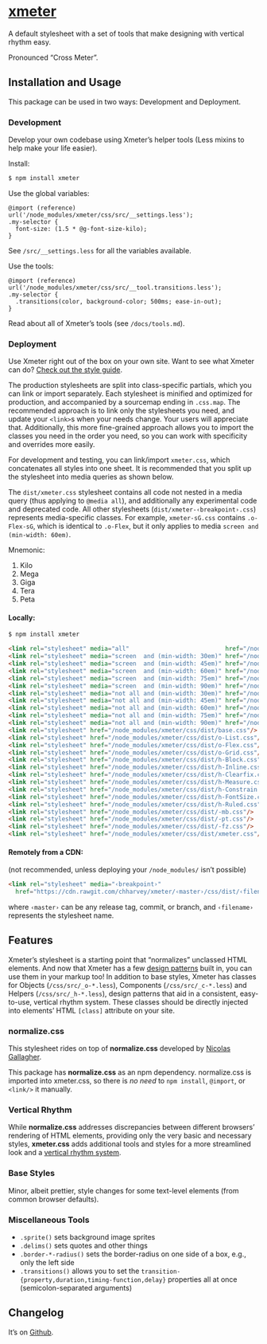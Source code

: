 # [xmeter](https://chharvey.github.io/xmeter/)
A default stylesheet with a set of tools that make designing with vertical rhythm easy.

Pronounced “Cross Meter”.


## Installation and Usage

This package can be used in two ways: Development and Deployment.

### Development

Develop your own codebase using Xmeter’s helper tools (Less mixins to help make your life easier).

Install:
```bash
$ npm install xmeter
```

Use the global variables:
```less
@import (reference) url('/node_modules/xmeter/css/src/__settings.less');
.my-selector {
  font-size: (1.5 * @g-font-size-kilo);
}
```
See `/src/__settings.less` for all the variables available.

Use the tools:
```less
@import (reference) url('/node_modules/xmeter/css/src/__tool.transitions.less');
.my-selector {
  .transitions(color, background-color; 500ms; ease-in-out);
}
```
Read about all of Xmeter’s tools (see `/docs/tools.md`).

### Deployment

Use Xmeter right out of the box on your own site.
Want to see what Xmeter can do? [Check out the style guide](http://chharvey.github.io/xmeter/docs/styleguide/).

The production stylesheets are split into class-specific partials, which you can link or import separately.
Each stylesheet is minified and optimized for production, and accompanied by a sourcemap ending in `.css.map`.
The recommended approach is to link only the stylesheets you need, and update your `<link>`s when your needs change.
Your users will appreciate that. Additionally, this more fine-grained approach allows you to import the classes
you need in the order you need, so you can work with specificity and overrides more easily.

For development and testing, you can link/import `xmeter.css`, which concatenates all styles into one sheet.
It is recommended that you split up the stylesheet into media queries as shown below.

The `dist/xmeter.css` stylesheet contains all code not nested in a media query
(thus applying to `@media all`), and additionally any experimental code and deprecated code.
All other stylesheets (`dist/xmeter-‹breakpoint›.css`) represents media-specific classes.
For example, `xmeter-sG.css` contains `.o-Flex-sG`, which is identical to `.o-Flex`,
but it only applies to media `screen and (min-width: 60em)`.

Mnemonic:
1. Kilo
2. Mega
3. Giga
4. Tera
5. Peta

#### Locally:
```bash
$ npm install xmeter
```
```html
<link rel="stylesheet" media="all"                           href="/node_modules/xmeter/css/dist/xmeter.css"/>
<link rel="stylesheet" media="screen  and (min-width: 30em)" href="/node_modules/xmeter/css/dist/xmeter-sK.css"/>
<link rel="stylesheet" media="screen  and (min-width: 45em)" href="/node_modules/xmeter/css/dist/xmeter-sM.css"/>
<link rel="stylesheet" media="screen  and (min-width: 60em)" href="/node_modules/xmeter/css/dist/xmeter-sG.css"/>
<link rel="stylesheet" media="screen  and (min-width: 75em)" href="/node_modules/xmeter/css/dist/xmeter-sT.css"/>
<link rel="stylesheet" media="screen  and (min-width: 90em)" href="/node_modules/xmeter/css/dist/xmeter-sP.css"/>
<link rel="stylesheet" media="not all and (min-width: 30em)" href="/node_modules/xmeter/css/dist/xmeter-nK.css"/>
<link rel="stylesheet" media="not all and (min-width: 45em)" href="/node_modules/xmeter/css/dist/xmeter-nM.css"/>
<link rel="stylesheet" media="not all and (min-width: 60em)" href="/node_modules/xmeter/css/dist/xmeter-nG.css"/>
<link rel="stylesheet" media="not all and (min-width: 75em)" href="/node_modules/xmeter/css/dist/xmeter-nT.css"/>
<link rel="stylesheet" media="not all and (min-width: 90em)" href="/node_modules/xmeter/css/dist/xmeter-nP.css"/>
<link rel="stylesheet" href="/node_modules/xmeter/css/dist/base.css"/>
<link rel="stylesheet" href="/node_modules/xmeter/css/dist/o-List.css"/>
<link rel="stylesheet" href="/node_modules/xmeter/css/dist/o-Flex.css"/>
<link rel="stylesheet" href="/node_modules/xmeter/css/dist/o-Grid.css"/>
<link rel="stylesheet" href="/node_modules/xmeter/css/dist/h-Block.css"/>
<link rel="stylesheet" href="/node_modules/xmeter/css/dist/h-Inline.css"/>
<link rel="stylesheet" href="/node_modules/xmeter/css/dist/h-Clearfix.css"/>
<link rel="stylesheet" href="/node_modules/xmeter/css/dist/h-Measure.css"/>
<link rel="stylesheet" href="/node_modules/xmeter/css/dist/h-Constrain.css"/>
<link rel="stylesheet" href="/node_modules/xmeter/css/dist/h-FontSize.css"/>
<link rel="stylesheet" href="/node_modules/xmeter/css/dist/h-Ruled.css"/>
<link rel="stylesheet" href="/node_modules/xmeter/css/dist/-mb.css"/>
<link rel="stylesheet" href="/node_modules/xmeter/css/dist/-pt.css"/>
<link rel="stylesheet" href="/node_modules/xmeter/css/dist/-fz.css"/>
<link rel="stylesheet" href="/node_modules/xmeter/css/dist/xmeter.css"/> <!-- for development & testing only! -->
```

#### Remotely from a CDN:
(not recommended, unless deploying your `/node_modules/` isn’t possible)

```html
<link rel="stylesheet" media="‹breakpoint›"
  href="https://cdn.rawgit.com/chharvey/xmeter/‹master›/css/dist/‹filename›.css"/>
```
where `‹master›` can be any release tag, commit, or branch, and `‹filename›` represents the stylesheet name.


## Features

Xmeter’s stylesheet is a starting point that “normalizes” unclassed HTML elements.
And now that Xmeter has a few [design patterns](http://chharvey.github.io/xmeter/docs/styleguide/) built in, you can use them in your markup too!
In addition to base styles, Xmeter has classes for Objects (`/css/src/_o-*.less`), Components (`/css/src/_c-*.less`) and Helpers (`/css/src/_h-*.less`),
design patterns that aid in a consistent, easy-to-use, vertical rhythm system.
These classes should be directly injected into elements’ HTML `[class]` attribute on your site.

### normalize.css

This stylesheet rides on top of **normalize.css** developed by
[Nicolas Gallagher](http://necolas.github.io/normalize.css/).

This package has **normalize.css** as an npm dependency.
normalize.css is imported into xmeter.css, so there is *no need* to
`npm install`, `@import`, or `<link/>` it manually.

### Vertical Rhythm

While **normalize.css** addresses discrepancies between different browsers’
rendering of HTML elements, providing only the very basic and necessary styles,
**xmeter.css** adds additional tools and styles for a more streamlined look and a
[vertical rhythm system](https://github.com/chharvey/xmeter/wiki/Vertical-Rhythm).

### Base Styles

Minor, albeit prettier, style changes for some text-level elements (from common browser defaults).

### Miscellaneous Tools
- `.sprite()` sets background image sprites
- `.delims()` sets quotes and other things
- `.border-*-radius()` sets the border-radius on one side of a box, e.g., only the left side
- `.transitions()` allows you to set the
  `transition-{property,duration,timing-function,delay}` properties all at once (semicolon-separated arguments)


## Changelog

It’s on [Github](https://github.com/chharvey/xmeter/releases).
